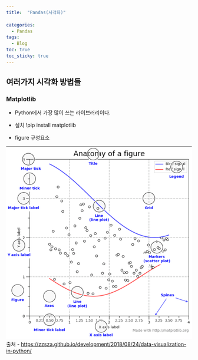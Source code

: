 ```yaml
---
title:  "Pandas(시각화)"

categories:
  - Pandas
tags:
  - Blog
toc: true
toc_sticky: true
---
```


## 여러가지 시각화 방법들

### Matplotlib

- Python에서 가장 많이 쓰는 라이브러리이다.
- 설치 !pip install matplotlib

- figure 구성요소

![GitHub Logo](/image/figure.png)
출처 - https://zzsza.github.io/development/2018/08/24/data-visualization-in-python/

